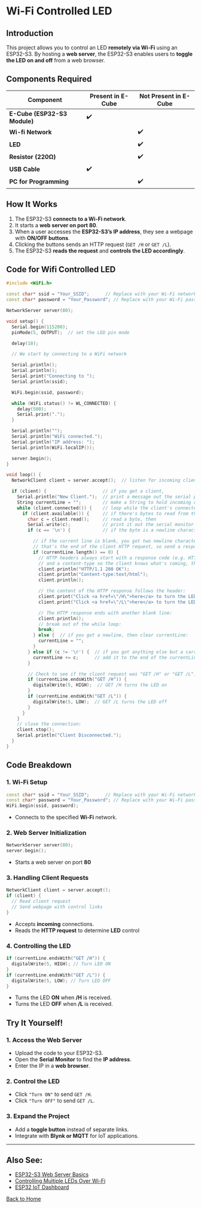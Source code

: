 # **Wi-Fi Controlled LED**

## **Introduction**
This project allows you to control an LED **remotely via Wi-Fi** using an ESP32-S3. By hosting a **web server**, the ESP32-S3 enables users to **toggle the LED on and off** from a web browser.

## **Components Required**

| Component                   | Present in E-Cube | Not Present in E-Cube |
|-----------------------------|-------------------|-----------------------|
| **E-Cube (ESP32-S3 Module)**| ✔️                |                       |
| **Wi-fi Network**     |                   |            ✔️        | 
| **LED** | |✔️ |
| **Resistor (220Ω)** ||✔️ |
| **USB Cable**              |            ✔️       |                     |
| **PC for Programming** ||✔️|
 

## **How It Works**
1. The ESP32-S3 **connects to a Wi-Fi network**.
2. It starts a **web server on port 80**.
3. When a user accesses the **ESP32-S3’s IP address**, they see a webpage with **ON/OFF buttons**.
4. Clicking the buttons sends an HTTP request (`GET /H` or `GET /L`).
5. The ESP32-S3 **reads the request** and **controls the LED accordingly**.

## **Code for Wifi Controlled LED**

``` cpp
#include <WiFi.h>

const char* ssid = "Your_SSID";      // Replace with your Wi-Fi network name
const char* password = "Your_Password"; // Replace with your Wi-Fi password

NetworkServer server(80);

void setup() {
  Serial.begin(115200);
  pinMode(5, OUTPUT);  // set the LED pin mode

  delay(10);

  // We start by connecting to a WiFi network

  Serial.println();
  Serial.println();
  Serial.print("Connecting to ");
  Serial.println(ssid);

  WiFi.begin(ssid, password);

  while (WiFi.status() != WL_CONNECTED) {
    delay(500);
    Serial.print(".");
  }

  Serial.println("");
  Serial.println("WiFi connected.");
  Serial.println("IP address: ");
  Serial.println(WiFi.localIP());

  server.begin();
}

void loop() {
  NetworkClient client = server.accept();  // listen for incoming clients

  if (client) {                     // if you get a client,
    Serial.println("New Client.");  // print a message out the serial port
    String currentLine = "";        // make a String to hold incoming data from the client
    while (client.connected()) {    // loop while the client's connected
      if (client.available()) {     // if there's bytes to read from the client,
        char c = client.read();     // read a byte, then
        Serial.write(c);            // print it out the serial monitor
        if (c == '\n') {            // if the byte is a newline character

          // if the current line is blank, you got two newline characters in a row.
          // that's the end of the client HTTP request, so send a response:
          if (currentLine.length() == 0) {
            // HTTP headers always start with a response code (e.g. HTTP/1.1 200 OK)
            // and a content-type so the client knows what's coming, then a blank line:
            client.println("HTTP/1.1 200 OK");
            client.println("Content-type:text/html");
            client.println();

            // the content of the HTTP response follows the header:
            client.print("Click <a href=\"/H\">here</a> to turn the LED on pin 5 on.<br>");
            client.print("Click <a href=\"/L\">here</a> to turn the LED on pin 5 off.<br>");

            // The HTTP response ends with another blank line:
            client.println();
            // break out of the while loop:
            break;
          } else {  // if you got a newline, then clear currentLine:
            currentLine = "";
          }
        } else if (c != '\r') {  // if you got anything else but a carriage return character,
          currentLine += c;      // add it to the end of the currentLine
        }

        // Check to see if the client request was "GET /H" or "GET /L":
        if (currentLine.endsWith("GET /H")) {
          digitalWrite(5, HIGH);  // GET /H turns the LED on
        }
        if (currentLine.endsWith("GET /L")) {
          digitalWrite(5, LOW);  // GET /L turns the LED off
        }
      }
    }
    // close the connection:
    client.stop();
    Serial.println("Client Disconnected.");
  }
}

```

## **Code Breakdown**
### **1. Wi-Fi Setup**
```cpp
const char* ssid = "Your_SSID";      // Replace with your Wi-Fi network name
const char* password = "Your_Password"; // Replace with your Wi-Fi password
WiFi.begin(ssid, password);
```
- Connects to the specified **Wi-Fi** network.

### **2. Web Server Initialization**

```cpp
NetworkServer server(80);
server.begin();
```
- Starts a web server on port **80**

### **3. Handling Client Requests**

```cpp
NetworkClient client = server.accept();
if (client) {
  // Read client request
  // Send webpage with control links
}

```
- Accepts **incoming** connections.
- Reads the **HTTP request** to determine **LED** control

### **4. Controlling the LED**

```cpp
if (currentLine.endsWith("GET /H")) {
  digitalWrite(5, HIGH); // Turn LED ON
}
if (currentLine.endsWith("GET /L")) {
  digitalWrite(5, LOW); // Turn LED OFF
}

```
- Turns the LED **ON** when **/H** is received.
- Turns the LED **OFF** when **/L** is received.

## **Try It Yourself!**
### **1. Access the Web Server**
- Upload the code to your ESP32-S3.
- Open the **Serial Monitor** to find the **IP address**.
- Enter the IP in a **web browser**.

### **2. Control the LED**
- Click `"Turn ON"` to send `GET /H`.
- Click `"Turn OFF"` to send `GET /L`.

### **3. Expand the Project**
- Add a **toggle button** instead of separate links.
- Integrate with **Blynk or MQTT** for IoT applications.

---
## **Also See:**
- [ESP32-S3 Web Server Basics](/en/iot/webserver.md)  
- [Controlling Multiple LEDs Over Wi-Fi](/en/iot/multiple_leds.md)  
- [ESP32 IoT Dashboard](/en/iot/dashboard.md)  

[Back to Home](./index.md)